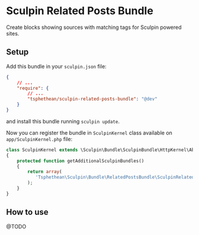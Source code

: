 Sculpin Related Posts Bundle
============================

Create blocks showing sources with matching tags for Sculpin powered sites.

## Setup

Add this bundle in your ```sculpin.json``` file:

```json
{
    // ...
    "require": {
        // ...
        "tsphethean/sculpin-related-posts-bundle": "@dev"
    }
}
```
and install this bundle running ```sculpin update```.

Now you can register the bundle in ```SculpinKernel``` class available on ```app/SculpinKernel.php``` file:

```php
class SculpinKernel extends \Sculpin\Bundle\SculpinBundle\HttpKernel\AbstractKernel
{
    protected function getAdditionalSculpinBundles()
    {
        return array(
           'Tsphethean\Sculpin\Bundle\RelatedPostsBundle\SculpinRelatedPostsBundle'
        );
    }
}
```

## How to use

@TODO
